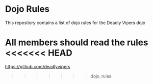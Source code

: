 Dojo Rules
==========

This repository contains a list of dojo rules for the Deadly Vipers dojo

All members should read the rules
<<<<<<< HEAD
=======

https://github.com/deadlyvipers
>>>>>>> dojo_rules

